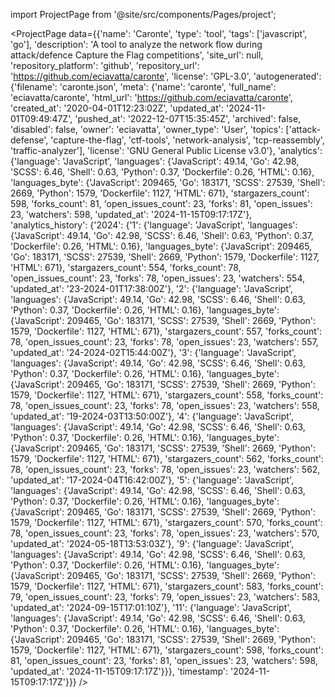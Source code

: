 
import ProjectPage from '@site/src/components/Pages/project';

<ProjectPage
    data={{'name': 'Caronte', 'type': 'tool', 'tags': ['javascript', 'go'], 'description': 'A tool to analyze the network flow during attack/defence Capture the Flag competitions', 'site_url': null, 'repository_platform': 'github', 'repository_url': 'https://github.com/eciavatta/caronte', 'license': 'GPL-3.0', 'autogenerated': {'filename': 'caronte.json', 'meta': {'name': 'caronte', 'full_name': 'eciavatta/caronte', 'html_url': 'https://github.com/eciavatta/caronte', 'created_at': '2020-04-01T12:23:02Z', 'updated_at': '2024-11-01T09:49:47Z', 'pushed_at': '2022-12-07T15:35:45Z', 'archived': false, 'disabled': false, 'owner': 'eciavatta', 'owner_type': 'User', 'topics': ['attack-defense', 'capture-the-flag', 'ctf-tools', 'network-analysis', 'tcp-reassembly', 'traffic-analyzer'], 'license': 'GNU General Public License v3.0'}, 'analytics': {'language': 'JavaScript', 'languages': {'JavaScript': 49.14, 'Go': 42.98, 'SCSS': 6.46, 'Shell': 0.63, 'Python': 0.37, 'Dockerfile': 0.26, 'HTML': 0.16}, 'languages_byte': {'JavaScript': 209465, 'Go': 183171, 'SCSS': 27539, 'Shell': 2669, 'Python': 1579, 'Dockerfile': 1127, 'HTML': 671}, 'stargazers_count': 598, 'forks_count': 81, 'open_issues_count': 23, 'forks': 81, 'open_issues': 23, 'watchers': 598, 'updated_at': '2024-11-15T09:17:17Z'}, 'analytics_history': {'2024': {'1': {'language': 'JavaScript', 'languages': {'JavaScript': 49.14, 'Go': 42.98, 'SCSS': 6.46, 'Shell': 0.63, 'Python': 0.37, 'Dockerfile': 0.26, 'HTML': 0.16}, 'languages_byte': {'JavaScript': 209465, 'Go': 183171, 'SCSS': 27539, 'Shell': 2669, 'Python': 1579, 'Dockerfile': 1127, 'HTML': 671}, 'stargazers_count': 554, 'forks_count': 78, 'open_issues_count': 23, 'forks': 78, 'open_issues': 23, 'watchers': 554, 'updated_at': '23-2024-01T17:38:00Z'}, '2': {'language': 'JavaScript', 'languages': {'JavaScript': 49.14, 'Go': 42.98, 'SCSS': 6.46, 'Shell': 0.63, 'Python': 0.37, 'Dockerfile': 0.26, 'HTML': 0.16}, 'languages_byte': {'JavaScript': 209465, 'Go': 183171, 'SCSS': 27539, 'Shell': 2669, 'Python': 1579, 'Dockerfile': 1127, 'HTML': 671}, 'stargazers_count': 557, 'forks_count': 78, 'open_issues_count': 23, 'forks': 78, 'open_issues': 23, 'watchers': 557, 'updated_at': '24-2024-02T15:44:00Z'}, '3': {'language': 'JavaScript', 'languages': {'JavaScript': 49.14, 'Go': 42.98, 'SCSS': 6.46, 'Shell': 0.63, 'Python': 0.37, 'Dockerfile': 0.26, 'HTML': 0.16}, 'languages_byte': {'JavaScript': 209465, 'Go': 183171, 'SCSS': 27539, 'Shell': 2669, 'Python': 1579, 'Dockerfile': 1127, 'HTML': 671}, 'stargazers_count': 558, 'forks_count': 78, 'open_issues_count': 23, 'forks': 78, 'open_issues': 23, 'watchers': 558, 'updated_at': '19-2024-03T13:50:00Z'}, '4': {'language': 'JavaScript', 'languages': {'JavaScript': 49.14, 'Go': 42.98, 'SCSS': 6.46, 'Shell': 0.63, 'Python': 0.37, 'Dockerfile': 0.26, 'HTML': 0.16}, 'languages_byte': {'JavaScript': 209465, 'Go': 183171, 'SCSS': 27539, 'Shell': 2669, 'Python': 1579, 'Dockerfile': 1127, 'HTML': 671}, 'stargazers_count': 562, 'forks_count': 78, 'open_issues_count': 23, 'forks': 78, 'open_issues': 23, 'watchers': 562, 'updated_at': '17-2024-04T16:42:00Z'}, '5': {'language': 'JavaScript', 'languages': {'JavaScript': 49.14, 'Go': 42.98, 'SCSS': 6.46, 'Shell': 0.63, 'Python': 0.37, 'Dockerfile': 0.26, 'HTML': 0.16}, 'languages_byte': {'JavaScript': 209465, 'Go': 183171, 'SCSS': 27539, 'Shell': 2669, 'Python': 1579, 'Dockerfile': 1127, 'HTML': 671}, 'stargazers_count': 570, 'forks_count': 78, 'open_issues_count': 23, 'forks': 78, 'open_issues': 23, 'watchers': 570, 'updated_at': '2024-05-18T13:53:03Z'}, '9': {'language': 'JavaScript', 'languages': {'JavaScript': 49.14, 'Go': 42.98, 'SCSS': 6.46, 'Shell': 0.63, 'Python': 0.37, 'Dockerfile': 0.26, 'HTML': 0.16}, 'languages_byte': {'JavaScript': 209465, 'Go': 183171, 'SCSS': 27539, 'Shell': 2669, 'Python': 1579, 'Dockerfile': 1127, 'HTML': 671}, 'stargazers_count': 583, 'forks_count': 79, 'open_issues_count': 23, 'forks': 79, 'open_issues': 23, 'watchers': 583, 'updated_at': '2024-09-15T17:01:10Z'}, '11': {'language': 'JavaScript', 'languages': {'JavaScript': 49.14, 'Go': 42.98, 'SCSS': 6.46, 'Shell': 0.63, 'Python': 0.37, 'Dockerfile': 0.26, 'HTML': 0.16}, 'languages_byte': {'JavaScript': 209465, 'Go': 183171, 'SCSS': 27539, 'Shell': 2669, 'Python': 1579, 'Dockerfile': 1127, 'HTML': 671}, 'stargazers_count': 598, 'forks_count': 81, 'open_issues_count': 23, 'forks': 81, 'open_issues': 23, 'watchers': 598, 'updated_at': '2024-11-15T09:17:17Z'}}}, 'timestamp': '2024-11-15T09:17:17Z'}}}
/>

